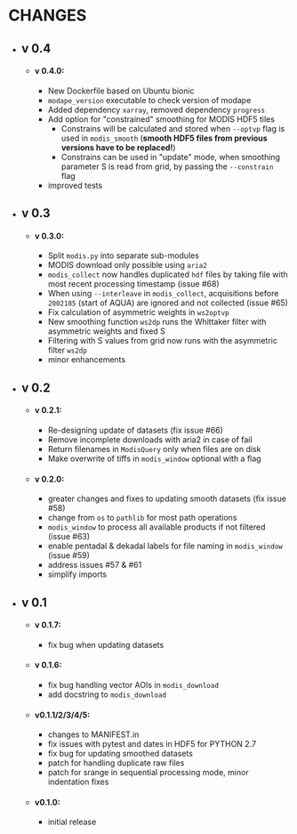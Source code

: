 # CHANGES

- ## v 0.4
  - #### v 0.4.0:
    - New Dockerfile based on Ubuntu bionic
    - `modape_version` executable to check version of modape
    - Added dependency `xarray`, removed dependency `progress`
    - Add option for "constrained" smoothing for MODIS HDF5 tiles
      - Constrains will be calculated and stored when `--optvp` flag is used in `modis_smooth` (**smooth HDF5 files from previous versions have to be replaced!**)
      - Constrains can be used in "update" mode, when smoothing parameter S is read from grid,
        by passing the `--constrain` flag
    - improved tests


- ## v 0.3
  - #### v 0.3.0:
    - Split `modis.py` into separate sub-modules
    - MODIS download only possible using `aria2`
    - `modis_collect` now handles duplicated `hdf` files by taking file with most recent processing timestamp (issue #68)
    - When using `--interleave` in `modis_collect`, acquisitions before `2002185` (start of AQUA) are ignored and not collected (issue #65)
    - Fix calculation of asymmetric weights in `ws2optvp`
    - New smoothing function `ws2dp` runs the Whittaker filter with asymmetric weights and fixed S
    - Filtering with S values from grid now runs with the asymmetric filter `ws2dp`
    - minor enhancements


- ## v 0.2
  - #### v 0.2.1:
    - Re-designing update of datasets (fix issue #66)
    - Remove incomplete downloads with aria2 in case of fail
    - Return filenames in `ModisQuery` only when files are on disk
    - Make overwrite of tiffs in `modis_window` optional with a flag
  - #### v 0.2.0:
    - greater changes and fixes to updating smooth datasets (fix issue #58)
    - change from `os` to `pathlib` for most path operations
    - `modis_window` to process all available products if not filtered (issue #63)
    - enable pentadal & dekadal labels for file naming in `modis_window` (issue #59)
    - address issues #57 & #61
    - simplify imports


- ## v 0.1
  - #### v 0.1.7:
    - fix bug when updating datasets
  - #### v 0.1.6:
    - fix bug handling vector AOIs in `modis_download`
    - add docstring to `modis_download`

  - #### v0.1.1/2/3/4/5:
    - changes to MANIFEST.in
    - fix issues with pytest and dates in HDF5 for PYTHON 2.7
    - fix bug for updating smoothed datasets
    - patch for handling duplicate raw files
    - patch for srange in sequential processing mode, minor indentation fixes

  - #### v0.1.0:
    - initial release
